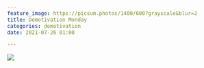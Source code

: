 ```yaml
---
feature_image: https://picsum.photos/1400/600?grayscale&blur=2
title: Demotivation Monday
categories: demotivation
date: 2021-07-26 01:00

---
```

![](https://res.cloudinary.com/paddysplace/image/upload/v1626977878/demotivation/stress.jpg)